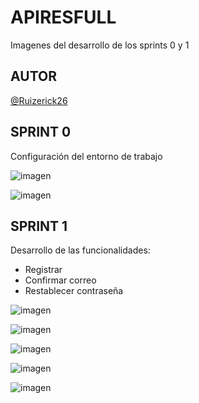 # APIRESFULL
Imagenes del desarrollo de los sprints 0 y 1

## AUTOR
[@Ruizerick26](https://www.github.com/Ruizerick26)

## SPRINT 0
Configuración del entorno de trabajo

![imagen](https://github.com/Ruizerick26/VeterinarioAPIRESTFULL/assets/117743844/bc9a25e1-46c2-4669-a198-5bcf7f772462)

![imagen](https://github.com/Ruizerick26/VeterinarioAPIRESTFULL/assets/117743844/ac700903-a994-46fb-99e1-b1c64269aa75)

## SPRINT 1
Desarrollo de las funcionalidades:
- Registrar
- Confirmar correo
- Restablecer contraseña

![imagen](https://github.com/Ruizerick26/VeterinarioAPIRESTFULL/assets/117743844/f205feec-441f-4a3c-aa7f-408822aab4c0)

![imagen](https://github.com/Ruizerick26/VeterinarioAPIRESTFULL/assets/117743844/1b6a4d7d-ac8c-4a71-b526-326832e03cb2)

![imagen](https://github.com/Ruizerick26/VeterinarioAPIRESTFULL/assets/117743844/4945e4f2-6244-471c-9a72-c2c1bc150585)

![imagen](https://github.com/Ruizerick26/VeterinarioAPIRESTFULL/assets/117743844/d46dc596-b5ca-435d-a1e6-ba34f8840e3f)

![imagen](https://github.com/Ruizerick26/VeterinarioAPIRESTFULL/assets/117743844/43f42e44-f265-4a16-acad-0e8fee1d16b0)








